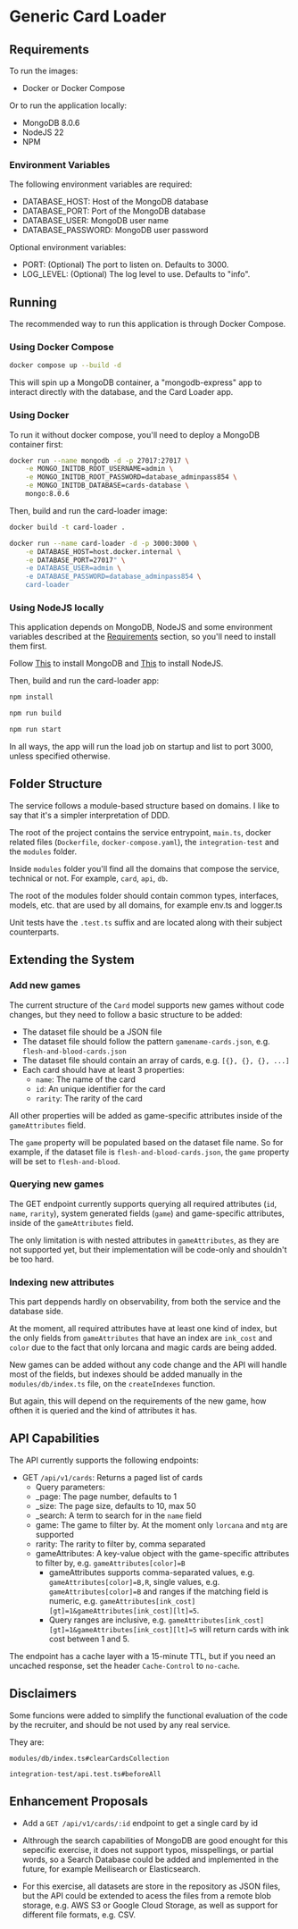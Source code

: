 # Generic Card Loader

## Requirements

To run the images:

- Docker or Docker Compose

Or to run the application locally:

- MongoDB 8.0.6
- NodeJS 22
- NPM

### Environment Variables

The following environment variables are required:

- DATABASE_HOST: Host of the MongoDB database
- DATABASE_PORT: Port of the MongoDB database
- DATABASE_USER: MongoDB user name
- DATABASE_PASSWORD: MongoDB user password

Optional environment variables:

- PORT: (Optional) The port to listen on. Defaults to 3000.
- LOG_LEVEL: (Optional) The log level to use. Defaults to "info".

## Running

The recommended way to run this application is through Docker Compose.

### Using Docker Compose

```bash
docker compose up --build -d
```

This will spin up a MongoDB container, a "mongodb-express" app to interact directly with the database, and the Card Loader app.

### Using Docker

To run it without docker compose, you'll need to deploy a MongoDB container first:

```bash
docker run --name mongodb -d -p 27017:27017 \
    -e MONGO_INITDB_ROOT_USERNAME=admin \
    -e MONGO_INITDB_ROOT_PASSWORD=database_adminpass854 \
    -e MONGO_INITDB_DATABASE=cards-database \
    mongo:8.0.6
```

Then, build and run the card-loader image:

```bash
docker build -t card-loader .

docker run --name card-loader -d -p 3000:3000 \
    -e DATABASE_HOST=host.docker.internal \
    -e DATABASE_PORT=27017" \
    -e DATABASE_USER=admin \
    -e DATABASE_PASSWORD=database_adminpass854 \
    card-loader
```

### Using NodeJS locally

This application depends on MongoDB, NodeJS and some environment variables described at the [Requirements](##Requirements) section, so you'll need to install them first.

Follow [This](https://www.mongodb.com/docs/manual/installation/) to install MongoDB and [This](https://nodejs.org/en/download) to install NodeJS.

Then, build and run the card-loader app:

```bash
npm install

npm run build

npm run start
```

In all ways, the app will run the load job on startup and list to port 3000, unless specified otherwise.

## Folder Structure

The service follows a module-based structure based on domains. I like to say that it's a simpler interpretation of DDD.

The root of the project contains the service entrypoint, `main.ts`, docker related files (`Dockerfile`, `docker-compose.yaml`), the `integration-test` and the `modules` folder. 

Inside `modules` folder you'll find all the domains that compose the service, technical or not. For example, `card`, `api`, `db`.

The root of the modules folder should contain common types, interfaces, models, etc. that are used by all domains, for example env.ts and logger.ts

Unit tests have the `.test.ts` suffix and are located along with their subject counterparts.

## Extending the System

### Add new games

The current structure of the `Card` model supports new games without code changes, but they need to follow a basic structure to be added:

- The dataset file should be a JSON file
- The dataset file should follow the pattern `gamename-cards.json`, e.g. `flesh-and-blood-cards.json`
- The dataset file should contain an array of cards,  e.g. `[{}, {}, {}, ...]`
- Each card should have at least 3 properties:
  - `name`: The name of the card
  - `id`: An unique identifier for the card
  - `rarity`: The rarity of the card

All other properties will be added as game-specific attributes inside of the `gameAttributes` field.

The `game` property will be populated based on the dataset file name. So for example, if the dataset file is `flesh-and-blood-cards.json`, the `game` property will be set to `flesh-and-blood`.

### Querying new games

The GET endpoint currently supports querying all required attributes (`id`, `name`, `rarity`), system generated fields (`game`) and game-specific attributes, inside of the `gameAttributes` field.

The only limitation is with nested attributes in `gameAttributes`, as they are not supported yet, but their implementation will be code-only and shouldn't be too hard.

### Indexing new attributes

This part deppends hardly on observability, from both the service and the database side.

At the moment, all required attributes have at least one kind of index, but the only fields from `gameAttributes` that have an index are `ink_cost` and `color` due to the fact that only lorcana and magic cards are being added.

New games can be added without any code change and the API will handle most of the fields, but indexes should be added manually in the `modules/db/index.ts` file, on the `createIndexes` function.

But again, this will depend on the requirements of the new game, how ofthen it is queried and the kind of attributes it has.

## API Capabilities

The API currently supports the following endpoints:

- GET `/api/v1/cards`: Returns a paged list of cards
  * Query parameters:
  - _page: The page number, defaults to 1
  - _size: The page size, defaults to 10, max 50
  - _search: A term to search for in the `name` field
  - game: The game to filter by. At the moment only `lorcana` and `mtg` are supported
  - rarity: The rarity to filter by, comma separated
  - gameAttributes: A key-value object with the game-specific attributes to filter by, e.g. `gameAttributes[color]=B`
    * gameAttributes supports comma-separated values, e.g. `gameAttributes[color]=B,R`, single values, e.g. `gameAttributes[color]=B` and ranges if the matching field is numeric, e.g. `gameAttributes[ink_cost][gt]=1&gameAttributes[ink_cost][lt]=5`.
    * Query ranges are inclusive, e.g. `gameAttributes[ink_cost][gt]=1&gameAttributes[ink_cost][lt]=5` will return cards with ink cost between 1 and 5.

The endpoint has a cache layer with a 15-minute TTL, but if you need an uncached response, set the header `Cache-Control` to `no-cache`.

## Disclaimers

Some funcions were added to simplify the functional evaluation of the code by the recruiter, and should be not used by any real service.

They are:

`modules/db/index.ts#clearCardsCollection`

`integration-test/api.test.ts#beforeAll` 

## Enhancement Proposals

- Add a `GET /api/v1/cards/:id` endpoint to get a single card by id

- Althrough the search capabilities of MongoDB are good enought for this sepecific exercise, it does not support typos, misspellings, or partial words, so a Search Database could be added and implemented in the future, for example Meilisearch or Elasticsearch.

- For this exercise, all datasets are store in the repository as JSON files, but the API could be extended to acess the files from a remote blob storage, e.g. AWS S3 or Google Cloud Storage, as well as support for different file formats, e.g. CSV.
